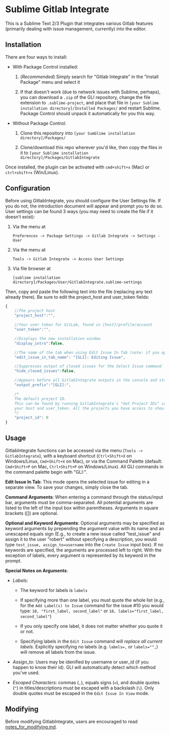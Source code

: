 Sublime Gitlab Integrate
========================
This is a Sublime Text 2/3 Plugin that integrates various Gitlab features (primarily dealing with issue management, currently) into the editor. 

Installation
----------
There are four ways to install:

- With Package Control installed:
  1. (*Recommended*) Simply search for "Gitlab Integrate" in the "Install Package" menu and select it

  2. If that doesn't work (due to network issues with Sublime, perhaps), you can download a `.zip` of the GLI repository, change the file extension to `.sublime-project`, and place that file in `[your Sublime installation directory]/Installed Packages/` and restart Sublime. Package Control should unpack it automatically for you this way.

- Without Package Control:
  1. Clone this repository into `[your Sumblime installation directory]/Packages/`

  2. Clone/download this repo wherever you'd like, then copy the files in it to `[your Sublime installation directory]/Packages/GitlabIntegrate`

Once installed, the plugin can be activated with `cmd+shift+x` (Mac) or `ctrl+shift+x` (Win/Linux).

Configuration
----------
Before using GitlabIntegrate, you should configure the User Settings file. If you do not, the introduction document will appear and prompt you to do so. User settings can be found 3 ways (you may need to create the file if it doesn't exist):

1. Via the menu at 

   `Preferences -> Package Settings -> Gitlab Integrate -> Settings - User`
2. Via the menu at

   `Tools -> Gitlab Integrate -> Access User Settings`
3. Via file browser at

   `[sublime installation directory]/Packages/User/GitlabIntegrate.sublime-settings` 

Then, copy and paste the following text into the file (replacing any text already there). Be sure to edit the project_host and user_token fields:

```javascript
{
	//The project host
	"project_host":"",

	//Your user token for GitLab, found in [host]/profile/account 
	"user_token":"",	

	//Displays the new installation window
	"display_intro":false,

	//The name of the tab when using Edit Issue In Tab (note: if you open another tab with this name, weird things might happen)
	"edit_issue_in_tab_name": "[GLI]: Editing Issue",

	//Suppresses output of closed issues for the Select Issue command
	"hide_closed_issues":false,

	//Appears before all GitlabIntegrate outputs in the console and status bar
	"output_prefix":"[GLI]:",

	/*
	The default project ID.
	This can be found by running GitlabIntegrate's "Get Project IDs" command after configuring 
	your host and user_token. All the projects you have access to should be listed with their IDs.
	*/
	"project_id": 0	
}
```

Usage
------
GitlabIntegrate functions can be accessed via the menu (`Tools -> GitlabIntegrate`), with a keyboard shortcut (`Ctrl+Shift+X` on Windows/Linux, `Cmd+Shift+X` on Mac), or via the Command Palette (default: `Cmd+Shift+P` on Mac, `Ctrl+Shift+P` on Windows/Linux). All GLI commands in the command palette begin with "GLI:".

**Edit Issue In Tab**: This mode opens the selected issue for editing in a separate view. To save your changes, simply close the tab.  

**Command Arguments**: When entering a command through the status/input bar, arguments must be comma-separated. All potential arguments are listed to the left of the input box within parentheses. Arguments in square brackets ([]) are optional. 

**Optional and Keyword Arguments**: Optional arguments may be specified as keyword arguments by prepending the argument value with its name and an unescaped equals sign (E.g., to create a new issue called "test_issue" and assign it to the user "robert" without specifying a description, you would type `test_issue, assign_to=username` into the `Create Issue` input box). If no keywords are specified, the arguments are processed left to right. 
With the exception of labels, every argument is represented by its keyword in the prompt.

**Special Notes on Arguments**:

- *Labels*: 

  - The keyword for labels is `labels`

  - If specifying more than one label, you must quote the whole list (e.g., for the `Add Label(s) to Issue` command for the issue #10 you would type: `10, "first_label, second_label"` or `10, labels="first_label, second_label"`)

  - If you only specify one label, it does not matter whether you quote it or not.

  - Specifying labels in the `Edit Issue` command will _replace all current labels_. Explicitly specifying no labels (e.g. `labels=,` or `labels="",`) will remove all labels from the issue.

- *Assign_to*: Users may be idenified by username or user_id (if you happen to know their id). GLI will automatically detect which method you've used.

- *Escaped Characters*: commas (`,`), equals signs (`=`), and double quotes (`"`) in titles/descriptions must be escaped with a backslash (`\`). Only double quotes must be escaped in the `Edit Issue In View` mode.

Modifying
---------
Before modifying GitlabIntegrate, users are encouraged to read [notes_for_modifying.md](./notes_for_modifying.md).